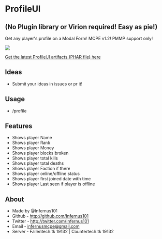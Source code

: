 # ProfileUI 
## (No Plugin library or Virion required! Easy as pie!)
Get any player's profile on a Modal Form! MCPE v1.2! PMMP support only!

![](https://poggit.pmmp.io/ci.badge/Infernus101/ProfileUI/ProfileUI)

[Get the latest ProfileUI artifacts (PHAR file) here](https://poggit.pmmp.io/ci/Infernus101/ProfileUI/ProfileUI)

## Ideas
- Submit your ideas in issues or pr it!

## Usage
- /profile <player>

## Features
- Shows player Name
- Shows player Rank
- Shows player Money
- Shows player blocks broken
- Shows player total kills
- Shows player total deaths
- Shows player Faction if there
- Shows player online/offline status
- Shows player first joined date with time
- Shows player Last seen if player is offline

## About
- Made by @Infernus101
- Github - http://github.com/Infernus101
- Twitter - http://twitter.com/Infernus101
- Email - infernusmcpe@gmail.com
- Server - Fallentech.tk 19132 | Countertech.tk 19132
